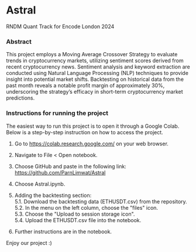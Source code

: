 # Astral
RNDM Quant Track for Encode London 2024

### Abstract
This project employs a Moving Average Crossover Strategy to evaluate trends in cryptocurrency markets, utilizing sentiment scores derived from recent cryptocurrency news. Sentiment analysis and keyword extraction are conducted using Natural Language Processing (NLP) techniques to provide insight into potential market shifts. Backtesting on historical data from the past month reveals a notable profit margin of approximately 30%, underscoring the strategy’s efficacy in short-term cryptocurrency market predictions. ​

### Instructions for running the project
The easiest way to run this project is to open it through a Google Colab. Below is a step-by-step instruction on how to access the project.

1. Go to https://colab.research.google.com/ on your web browser.

2. Navigate to File < Open notebook.

3. Choose GitHub and paste in the following link: https://github.com/ParnLimwat/Astral

4. Choose Astral.ipynb.

5. Adding the backtesting section: <br>
   5.1. Download the backtesting data (ETHUSDT.csv) from the repository. <br>
   5.2. In the menu on the left column, choose the "files" icon. <br>
   5.3. Choose the "Upload to session storage icon". <br>
   5.4. Upload the ETHUSDT.csv file into the notebook. <br>
   
6. Further instructions are in the notebook.

Enjoy our project :)


